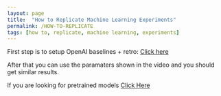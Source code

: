 ```yaml
---
layout: page
title:  "How to Replicate Machine Learning Experiments"
permalink: /HOW-TO-REPLICATE
tags: [how to, replicate, machine learning, experiments]
---
```



First step is to setup OpenAI baselines + retro: [Click here](./2019/01/29/Setup-OpenAI-baselines-retro.html)

After that you can use the paramaters shown in the video and you should get similar results.

If you are looking for pretrained models [Click Here](./2019/01/29/Setup-OpenAI-baselines-retro.html)





